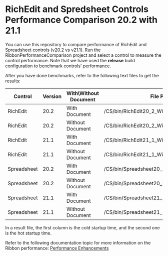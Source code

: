 # RichEdit and Spredsheet Controls Performance Comparison 20.2 with 21.1

You can use this repository to compare performance of RichEdit and Spreadsheet controls (v20.2 vs v21.1). Run the RibbonPerformanceComparison project and select a control to measure the control performance. Note that we have used the **release** build configuration to benchmark controls' performance. 

After you have done benchmarks, refer to the following text files to get the results: 

| Control| Version | With\Without Document | File Path |
|-|-|-|-|
|RichEdit|20.2|With Document|/CS/bin/RichEdit20_2_WithoutDocument.txt|
|RichEdit|20.2|Without Document|/CS/bin/RichEdit20_2_WithDocument.txt|
|RichEdit|21.1|With Document|/CS/bin/RichEdit21_1_WithoutDocument.txt|
|RichEdit|21.1|Without Document|/CS/bin/RichEdit21_1_WithDocument.txt|
|Spreadsheet|20.2|With Document|/CS/bin/Spreadsheet20_2_WithoutDocument.txt|
|Spreadsheet|20.2|Without Document|/CS/bin/Spreadsheet20_2_WithDocument.txt|
|Spreadsheet|21.1|With Document|/CS/bin/Spreadsheet21_1_WithoutDocument.txt|
|Spreadsheet|21.1|Without Document|/CS/bin/Spreadsheet21_1_WithDocument.txt|

In a result file, the first column is the cold startup time, and the second one is the hot startup time. 

Refer to the following documentation topic for more information on the Ribbon performance: [Performance Enhancements](https://docs.devexpress.com/WPF/403033/controls-and-libraries/ribbon-bars-and-menu/ribbon/performance-enhancements?v=21.1)
